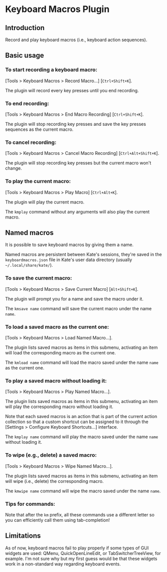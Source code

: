 Keyboard Macros Plugin
======================

Introduction
------------

Record and play keyboard macros (i.e., keyboard action sequences).

Basic usage
-----------

### To start recording a keyboard macro:

[Tools \> Keyboard Macros \> Record Macro\...]
[`Ctrl+Shift+K`].

The plugin will record every key presses until you end recording.

### To end recording:

[Tools \> Keyboard Macros \> End Macro Recording]
[`Ctrl+Shift+K`].

The plugin will stop recording key presses and save the key presses
sequences as the current macro.

### To cancel recording:

[Tools \> Keyboard Macros \> Cancel Macro Recording]
[`Ctrl+Alt+Shift+K`].

The plugin will stop recording key presses but the current macro won\'t
change.

### To play the current macro:

[Tools \> Keyboard Macros \> Play Macro]
[`Ctrl+Alt+K`].

The plugin will play the current macro.

The `kmplay` command without any arguments will also play the current
macro.

Named macros
------------

It is possible to save keyboard macros by giving them a name.

Named macros are persistent between Kate\'s sessions, they\'re saved in
the `keyboardmacros.json` file in Kate\'s user data directory (usually
`~/.local/share/kate/`).

### To save the current macro:

[Tools \> Keyboard Macros \> Save Current Macro]
[`Alt+Shift+K`].

The plugin will prompt you for a name and save the macro under it.

The `kmsave name` command will save the current macro under the name
`name`.

### To load a saved macro as the current one:

[Tools \> Keyboard Macros \> Load Named Macro\...].

The plugin lists saved macros as items in this submenu, activating an
item will load the corresponding macro as the current one.

The `kmload name` command will load the macro saved under the name
`name` as the current one.

### To play a saved macro without loading it:

[Tools \> Keyboard Macros \> Play Named Macro\...].

The plugin lists saved macros as items in this submenu, activating an
item will play the corresponding macro without loading it.

Note that each saved macros is an action that is part of the current
action collection so that a custom shortcut can be assigned to it
through the [Settings \> Configure Keyboard Shortcuts\...]
interface.

The `kmplay name` command will play the macro saved under the name
`name` without loading it.

### To wipe (e.g., delete) a saved macro:

[Tools \> Keyboard Macros \> Wipe Named Macro\...].

The plugin lists saved macros as items in this submenu, activating an
item will wipe (i.e., delete) the corresponding macro.

The `kmwipe name` command will wipe the macro saved under the name
`name`.

### Tips for commands:

Note that after the `km` prefix, all these commands use a different
letter so you can efficiently call them using tab-completion!

Limitations
-----------

As of now, keyboard macros fail to play properly if some types of GUI
widgets are used: QMenu, QuickOpenLineEdit, or TabSwitcherTreeView, for
example. I\'m not sure why but my first guess would be that these
widgets work in a non-standard way regarding keyboard events.
